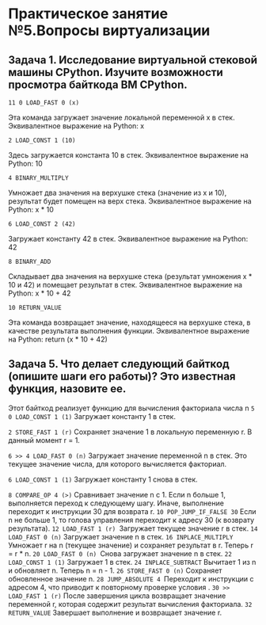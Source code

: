 # Практическое занятие №5.Вопросы виртуализации
## Задача 1. Исследование виртуальной стековой машины CPython. Изучите возможности просмотра байткода ВМ CPython.
```
11 0 LOAD_FAST 0 (x)
```
Эта команда загружает значение локальной переменной x в стек.
Эквивалентное выражение на Python: x
```
2 LOAD_CONST 1 (10)
```
Здесь загружается константа 10 в стек.
Эквивалентное выражение на Python: 10
```
4 BINARY_MULTIPLY
```
Умножает два значения на верхушке стека (значение из x и 10), результат будет помещен на верх стека.
Эквивалентное выражение на Python: x * 10
```
6 LOAD_CONST 2 (42)
```
Загружает константу 42 в стек.
Эквивалентное выражение на Python: 42
```
8 BINARY_ADD
```
Складывает два значения на верхушке стека (результат умножения x * 10 и 42) и помещает результат в стек.
Эквивалентное выражение на Python: x * 10 + 42
```
10 RETURN_VALUE
```
Эта команда возвращает значение, находящееся на верхушке стека, в качестве результата выполнения функции.
Эквивалентное выражение на Python: return (x * 10 + 42)

## Задача 5. Что делает следующий байткод (опишите шаги его работы)? Это известная функция, назовите ее.
Этот байткод реализует функцию для вычисления факториала числа n
```5 0 LOAD_CONST 1 (1)``` Загружает константу 1 в стек.

```2 STORE_FAST 1 (r)``` Сохраняет значение 1 в локальную переменную r. В данный момент r = 1.

```6 >> 4 LOAD_FAST 0 (n)``` Загружает значение переменной n в стек. Это текущее значение числа, для которого вычисляется факториал.

```6 LOAD_CONST 1 (1)``` Загружает константу 1 снова в стек.

```8 COMPARE_OP 4 (>)``` Сравнивает значение n с 1. Если n больше 1, выполняется переход к следующему шагу. Иначе, выполнение переходит к инструкции 30 для возврата r.
```10 POP_JUMP_IF_FALSE 30``` Если n не больше 1, то голова управления переходит к адресу 30 (к возврату результата).
```12 LOAD_FAST 1 (r) ```Загружает текущее значение r в стек.
```14 LOAD_FAST 0 (n)``` Загружает значение n в стек.
```16 INPLACE_MULTIPLY ```Умножает r на n (текущее значение) и сохраняет результат в r. Теперь r = r * n.
```20 LOAD_FAST 0 (n) ```Снова загружает значение n в стек.
```22 LOAD_CONST 1 (1)``` Загружает 1 в стек.
```24 INPLACE_SUBTRACT``` Вычитает 1 из n и обновляет n. Теперь n = n - 1.
```26 STORE_FAST 0 (n)``` Сохраняет обновленное значение n.
```28 JUMP_ABSOLUTE 4 ```Переходит к инструкции с адресом 4, что приводит к повторному проверке условия .
```30 >> LOAD_FAST 1 (r)``` После завершения цикла возвращает значение переменной r, которая содержит результат вычисления факториала.
```32 RETURN_VALUE``` Завершает выполнение и возвращает значение r.
